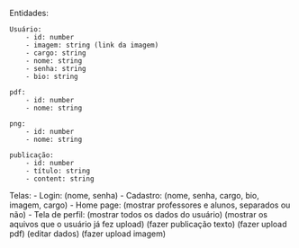 

Entidades:

	Usuário:
		- id: number
		- imagem: string (link da imagem)
		- cargo: string
		- nome: string
		- senha: string
		- bio: string

	pdf:
		- id: number
		- nome: string

	png:
		- id: number
		- nome: string

	publicação:
		- id: number
		- título: string
		- content: string


Telas:
	- Login: (nome, senha)
	- Cadastro: (nome, senha, cargo, bio, imagem, cargo)
	- Home page: (mostrar professores e alunos, separados ou não)
	- Tela de perfil:
		(mostrar todos os dados do usuário)
		(mostrar os aquivos que o usuário já fez upload)
		(fazer publicação texto)
		(fazer upload pdf)
		(editar dados)
		(fazer upload imagem)

